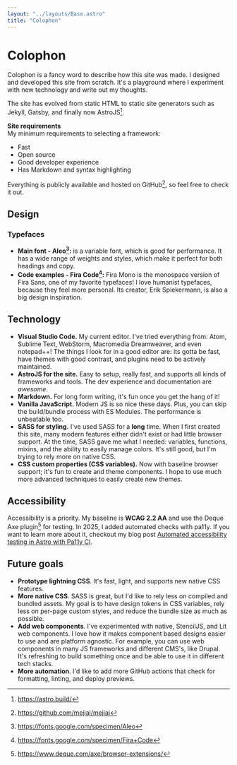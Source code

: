 ```yaml
---
layout: "../layouts/Base.astro"
title: "Colophon"
---
```


# Colophon

Colophon is a fancy word to describe how this site was made. I designed and developed this site from scratch. It's a playground where I experiment with new technology and write out my thoughts.

The site has evolved from static HTML to static site generators such as Jekyll, Gatsby, and finally now AstroJS[^1].

**Site requirements** <br>
My minimum requirements to selecting a framework:

- Fast
- Open source
- Good developer experience
- Has Markdown and syntax highlighting

Everything is publicly available and hosted on GitHub[^2], so feel free to check it out.

## Design

### Typefaces

- **Main font - Aleo[^3]:** is a variable font, which is good for performance. It has a wide range of weights and styles, which make it perfect for both headings and copy.
- **Code examples - Fira Code[^4]:** Fira Mono is the monospace version of Fira Sans, one of my favorite typefaces! I love humanist typefaces, because they feel more personal. Its creator, Erik Spiekermann, is also a big design inspiration.

## Technology

- **Visual Studio Code.** My current editor. I've tried everything from: Atom, Sublime Text, WebStorm, Macromedia Dreamweaver, and even notepad++! The things I look for in a good editor are: its gotta be fast, have themes with good contrast, and plugins need to be actively maintained.
- **AstroJS for the site.** Easy to setup, really fast, and supports all kinds of frameworks and tools. The dev experience and documentation are _awesome_.
- **Markdown.** For long form writing, it's fun once you get the hang of it!
- **Vanilla JavaScript.** Modern JS is so nice these days. Plus, you can skip the build/bundle process with ES Modules. The performance is unbeatable too.
- **SASS for styling.** I've used SASS for a **long** time. When I first created this site, many modern features either didn't exist or had little browser support. At the time, SASS gave me what I needed: variables, functions, mixins, and the ability to easily manage colors. It's still good, but I'm trying to rely more on native CSS.
- **CSS custom properties (CSS variables).** Now with baseline browser support; it's fun to create and theme components. I hope to use much more advanced techniques to easily create new themes.

## Accessibility

Accessibility is a priority. My baseline is **WCAG 2.2 AA** and use the Deque Axe plugin[^5] for testing. In 2025, I added automated checks with pa11y. If you want to learn more about it, checkout my blog post [Automated accessibility testing in Astro with Pa11y CI](/blog/post/09-15-2025-astro-a11y).

## Future goals

- **Prototype lightning CSS**. It's fast, light, and supports new native CSS features.
- **More native CSS**. SASS is great, but I'd like to rely less on compiled and bundled assets. My goal is to have design tokens in CSS variables, rely less on per-page custom styles, and reduce the bundle size as much as possible.
- **Add web components**. I've experimented with native, StencilJS, and Lit web components. I love how it makes component based designs easier to use and are platform agnostic. For example, you can use web components in many JS frameworks and different CMS's, like Drupal. It's refreshing to build something once and be able to use it in different tech stacks.
- **More automation**. I'd like to add more GitHub actions that check for formatting, linting, and deploy previews.

[^1]: https://astro.build/

[^2]: https://github.com/mejiaj/mejiaj

[^3]: https://fonts.google.com/specimen/Aleo

[^4]: https://fonts.google.com/specimen/Fira+Code

[^5]: https://www.deque.com/axe/browser-extensions/
